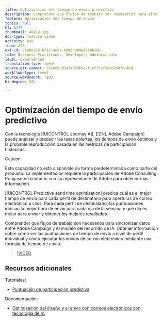 ```yaml
---
title: Optimización del tiempo de envío predictivo
description: Comprender qué flujos de trabajo son necesarios para sincronizar datos entre Adobe Campaign y el modelo del recorrido de IA. Obtener información sobre cómo ver las puntuaciones de tiempo de envío a nivel de perfil individual y cómo ejecutar los envíos de correo electrónico mediante una fórmula de tiempo de envío.
feature: Optimización del tiempo de envío
topics: null
kt: 6274
thumbnail: 40469.jpg
doc-type: feature video
activity: use
team: ACS
exl-id: c538b188-bf19-4e5a-bd93-a89ed716668d
role: Business Practitoner, Developer, Administrator
level: Experienced
translation-type: tm+mt
source-git-commit: 5d2bc8bd3a3a0fdb5e2f1ef75af2ab60b8f6abc8
workflow-type: tm+mt
source-wordcount: '203'
ht-degree: 98%

---
```


# Optimización del tiempo de envío predictivo

Con la tecnología [!UICONTROL Journey AI], [!DNL Adobe Campaign] puede analizar y predecir las tasas abiertas, los tiempos de envío óptimos y la probable reproducción basada en las métricas de participación históricas.

>[!CAUTION]
>Esta capacidad no está disponible de forma predeterminada como parte del producto. La implementación requiere la participación de Adobe Consulting. Póngase en contacto con su representante de Adobe para obtener más información.

[!UICONTROL Predictive send time optimization] predice cuál es el mejor tiempo de envío para cada perfil de destinatario para aperturas de correo electrónico o clics. Para cada perfil de destinatario, las puntuaciones indican la mejor hora de envío para cada día de la semana y qué día es mejor para enviar y obtener los mejores resultados.

Comprender qué flujos de trabajo son necesarios para sincronizar datos entre Adobe Campaign y el modelo del recorrido de IA. Obtener información sobre cómo ver las puntuaciones de tiempo de envío a nivel de perfil individual y cómo ejecutar los envíos de correo electrónico mediante una fórmula de tiempo de envío.

>[!VIDEO](https://video.tv.adobe.com/v/40469?quality=12)

## Recursos adicionales

Tutoriales:

* [Puntuación de participación predictiva](predictive-engagement-scoring.md)

Documentación:

* [Optimización del diseño y el envío con correos electrónicos con tecnología de IA](https://docs.adobe.com/help/es-ES/campaign-standard/using/testing-and-sending/preparing-and-testing-messages/predictive.html)
